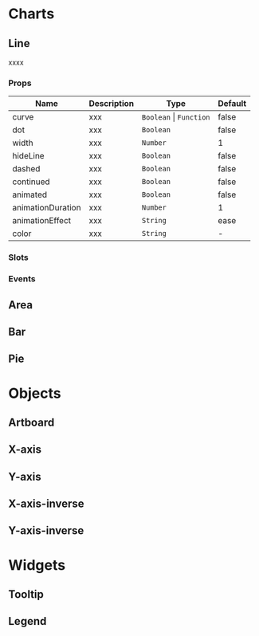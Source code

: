 # Charts

## Line

xxxx

### Props

| Name              | Description | Type                    | Default |
| ----------------- | ----------- | ----------------------- | ------- |
| curve             | xxx         | `Boolean` \| `Function` | false   |
| dot               | xxx         | `Boolean`               | false   |
| width             | xxx         | `Number`                | 1       |
| hideLine          | xxx         | `Boolean`               | false   |
| dashed            | xxx         | `Boolean`               | false   |
| continued         | xxx         | `Boolean`               | false   |
| animated          | xxx         | `Boolean`               | false   |
| animationDuration | xxx         | `Number`                | 1       |
| animationEffect   | xxx         | `String`                | ease    |
| color             | xxx         | `String`                | -       |

### Slots

### Events

## Area

## Bar

## Pie

# Objects

## Artboard

## X-axis

## Y-axis

## X-axis-inverse

## Y-axis-inverse

# Widgets

## Tooltip

## Legend
